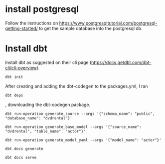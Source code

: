 # install postgresql 
Follow the instructions on https://www.postgresqltutorial.com/postgresql-getting-started/ to get the sample database into the postgresql db.

# Install dbt
Install dbt as suggested on their cli page (https://docs.getdbt.com/dbt-cli/cli-overview).

```
dbt init
```

After creating and adding the dbt-codegen to the packages.yml, 
I ran
```
dbt deps
```
, downloading the dbt-codegen package. 

```
dbt run-operation generate_source --args '{"schema_name": "public", "database_name": "dvdrental"}'
```

```
dbt run-operation generate_base_model --args '{"source_name": "dvdrental", "table_name": "actor"}'
```

```
dbt run-operation generate_model_yaml --args '{"model_name": "actor"}'
```

```
dbt docs generate
```

```
dbt docs serve
```
